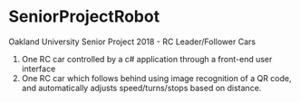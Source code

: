# SeniorProjectRobot
Oakland University Senior Project 2018 - RC Leader/Follower Cars

1. One RC car controlled by a c# application through a front-end user interface
2. One RC car which follows behind using image recognition of a QR code, and automatically adjusts speed/turns/stops based on distance.
